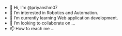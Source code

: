 - 👋 Hi, I’m @priyanshm07
- 👀 I’m interested in Robotics and Automation.
- 🌱 I’m currently learning Web application development. 
- 💞️ I’m looking to collaborate on ...
- 📫 How to reach me ...

<!---
priyanshm07/priyanshm07 is a ✨ special ✨ repository because its `README.md` (this file) appears on your GitHub profile.
You can click the Preview link to take a look at your changes.
--->
